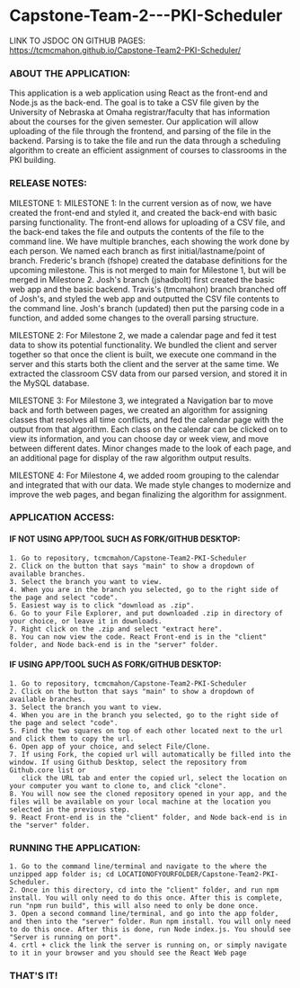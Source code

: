 # Capstone-Team-2---PKI-Scheduler

LINK TO JSDOC ON GITHUB PAGES:
https://tcmcmahon.github.io/Capstone-Team2-PKI-Scheduler/

### ABOUT THE APPLICATION:
  This application is a web application using React as the front-end and Node.js as the back-end. The goal is to take a CSV file given by the University of Nebraska at Omaha registrar/faculty that has information about the courses for the given semester. Our application will allow uploading of the file through the frontend, and parsing of the file in the backend. Parsing is to take the file and run the data through a scheduling algorithm to create an efficient assignment of courses to classrooms in the PKI building.

### RELEASE NOTES:
  MILESTONE 1:
    MILESTONE 1:
  In the current version as of now, we have created the front-end and styled it, and created the back-end with basic parsing functionality. The front-end allows for uploading of a CSV file, and the back-end takes the file and outputs the contents of the file to the command line.
  We have multiple branches, each showing the work done by each person. We named each branch as first initial/lastname/point of branch. Frederic's branch (fshope) created the database definitions for the upcoming milestone. This is not merged to main for Milestone 1, but will be merged in Milestone 2.
  Josh's branch (jshadbolt) first created the basic web app and the basic backend. 
  Travis's (tmcmahon) branch branched off of Josh's, and styled the web app and outputted the CSV file contents to the command line.
  Josh's branch (updated) then put the parsing code in a function, and added some changes to the overall parsing structure.
  
  MILESTONE 2:
  For Milestone 2, we made a calendar page and fed it test data to show its potential functionality. We bundled the client and server together so that once the client is built, we execute one command in the server and this starts both the client and the server at the same time. We extracted the classroom CSV data from our parsed version, and stored it in the MySQL database. 
  
  MILESTONE 3:
  For Milestone 3, we integrated a Navigation bar to move back and forth between pages, we created an algorithm for assigning classes that resolves all time conflicts, and fed the calendar page with the output from that algorithm. Each class on the calendar can be clicked on to view its information, and you can choose day or week view, and move between different dates. Minor changes made to the look of each page, and an additional page for display of the raw algorithm output results.

  MILESTONE 4:
  For Milestone 4, we added room grouping to the calendar and integrated that with our data. We made style changes to modernize and improve the web pages, and began finalizing the algorithm for assignment.

### APPLICATION ACCESS:
  #### IF NOT USING APP/TOOL SUCH AS FORK/GITHUB DESKTOP:
    1. Go to repository, tcmcmahon/Capstone-Team2-PKI-Scheduler
    2. Click on the button that says "main" to show a dropdown of available branches.
    3. Select the branch you want to view.
    4. When you are in the branch you selected, go to the right side of the page and select "code".
    5. Easiest way is to click "download as .zip".
    6. Go to your File Explorer, and put downloaded .zip in directory of your choice, or leave it in downloads.
    7. Right click on the .zip and select "extract here".
    8. You can now view the code. React Front-end is in the "client" folder, and Node back-end is in the "server" folder.

  #### IF USING APP/TOOL SUCH AS FORK/GITHUB DESKTOP:
    1. Go to repository, tcmcmahon/Capstone-Team2-PKI-Scheduler
    2. Click on the button that says "main" to show a dropdown of available branches.
    3. Select the branch you want to view.
    4. When you are in the branch you selected, go to the right side of the page and select "code".
    5. Find the two squares on top of each other located next to the url and click them to copy the url.
    6. Open app of your choice, and select File/Clone.
    7. If using Fork, the copied url will automatically be filled into the window. If using Github Desktop, select the repository from Github.core list or 
       click the URL tab and enter the copied url, select the location on your computer you want to clone to, and click "clone".
    8. You will now see the cloned repository opened in your app, and the files will be available on your local machine at the location you selected in the previous step.
    9. React Front-end is in the "client" folder, and Node back-end is in the "server" folder.

 ### RUNNING THE APPLICATION:
    1. Go to the command line/terminal and navigate to the where the unzipped app folder is; cd LOCATIONOFYOURFOLDER/Capstone-Team2-PKI-Scheduler.
    2. Once in this directory, cd into the "client" folder, and run npm install. You will only need to do this once. After this is complete, run "npm run build", this will also need to only be done once.
    3. Open a second command line/terminal, and go into the app folder, and then into the "server" folder. Run npm install. You will only need to do this once. After this is done, run Node index.js. You should see "Server is running on port". 
    4. crtl + click the link the server is running on, or simply navigate to it in your browser and you should see the React Web page

### THAT'S IT!
    

